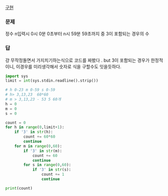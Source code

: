 [구현](../구현.md)
### 문제
정수 n입력시 0시 0분 0초부터 n시 59분 59초까지 중 3이 포함되는 경우의 수
### 답
걍 무작정돌면서 가지치기하는식으로  코드를 짜봤다 .
 but 3이 포함되는 경우가 한정적이니, 이경우를 미리생각해서 숫자로 식을 구할수도 잇을듯하다.

```python
import sys
limit = int(sys.stdin.readline().strip())

# h 0-23 m 0-59 s 0-59
# h> 3,13,23  60*60
# m > 3,13,23 - 53 5 60개
h = 0
m = 0
s = 0

count = 0 
for h in range(0,limit+1):
    if '3' in str(h):
        count += 60*60
        continue
    for m in range(0,60):
        if '3' in str(m):
            count += 60
            continue
        for s in range(0,60):
            if '3' in str(s):
                count += 1
                continue

print(count)

```